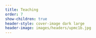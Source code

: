 ```yaml
---
title: Teaching
order: 7
show-children: true
header-style: cover-image dark large
header-image: images/headers/upmc1b.jpg
---
```

